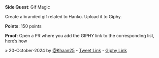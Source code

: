 **Side Quest**: Gif Magic

Create a branded gif related to Hanko. Upload it to Giphy.

**Points**: 150 points

**Proof**: Open a PR where you add the GIPHY link to the corresponding list, [here’s how](https://www.notion.so/How-to-submit-a-non-code-contributions-via-GitHub-81166e8c948841d18209ac4c60280e60?pvs=4)

» 20-October-2024 by [@Khaan25](https://github.com/Khaan25) - [Tweet Link](https://x.com/zia_webdev/status/1847994125590667740) - [Giphy Link](https://giphy.com/gifs/SO9mC0mlHJWMr8nI3D)
